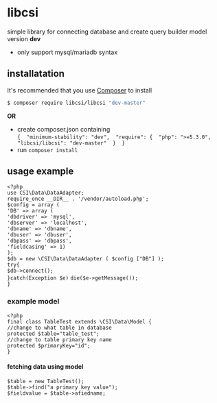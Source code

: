 # libcsi  
simple library for connecting database and create query builder model  
version **dev**  
* only support mysql/mariadb syntax

## installatation

It's recommended that you use [Composer](https://getcomposer.org/) to install  
```bash  
$ composer require libcsi/libcsi "dev-master"  
```  

**OR**

* create composer.json containing  
`{  "minimum-stability": "dev",  "require": {  "php": ">=5.3.0",  "libcsi/libcsi": "dev-master"  }  }`
* run `composer install`  

## usage example

`<?php`  
`use CSI\Data\DataAdapter;`  
`require_once __DIR__ . '/vendor/autoload.php';`  
`$config = array (`  
`'DB' => array (`  
`'dbdriver' => 'mysql',`  
`'dbserver' => 'localhost',`  
`'dbname' => 'dbname',`  
`'dbuser' => 'dbuser',`  
`'dbpass' => 'dbpass',`   
`'fieldcasing' => 1)`  
`);`  
`$db = new \CSI\Data\DataAdapter ( $config ["DB"] );`  
`try{`  
`$db->connect();`  
`}catch(Exception $e)`
`die($e->getMessage());`  
`}`  

### example model
`<?php`  
`final class TableTest extends \CSI\Data\Model {`  
`//change to what table in database`  
`protected $table="table_test";`  
`//change to table primary key name`    
`protected $primaryKey="id";`  
`}`  

#### fetching data using model
`$table = new TableTest();`  
`$table->find("a primary key value");`  
`$fieldvalue = $table->afiedname;`

